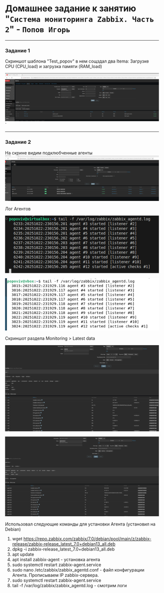 # Домашнее задание к занятию "`Система мониторинга Zabbix. Часть 2`" - `Попов Игорь`

---

### Задание 1

Скриншот шаблона "Test_popov" в нем сощздал два Itema: Загрузке CPU (CPU_load) и загрузка памяти (RAM_load)

![Скрин шаблона](https://github.com/garkitt/popov-zabbix/blob/9892ecfb89d9000b0f921af0d34b4eab1e5cb28c/img/Temp_1.png)`


---

### Задание 2

На скрине видим подклюбченные агенты
![Агенты](https://github.com/garkitt/popov-zabbix/blob/b1f0c439ec821207a070bf84242300d2f27ef6c4/img/new2-1.png)


Лог Агентов


![Логагента1](https://github.com/garkitt/popov-zabbix/blob/ad26399b2bba918a4cda23ce92c2607a4ece31e7/img/log_1.png)



![Логагентв2](https://github.com/garkitt/popov-zabbix/blob/ad26399b2bba918a4cda23ce92c2607a4ece31e7/img/log_2.png)


Скриншот раздела Monitoring > Latest data

![Работа1](https://github.com/garkitt/popov-zabbix/blob/c815935e213edf2f266d53358589dfaf02da6783/img/Latest_data.png)


![Работа2](https://github.com/garkitt/popov-zabbix/blob/c815935e213edf2f266d53358589dfaf02da6783/img/Latest_data_1.png)


Использовал следующие команды для  установки Агента (установил на Debian)

1) wget https://repo.zabbix.com/zabbix/7.0/debian/pool/main/z/zabbix-release/zabbix-release_latest_7.0+debian13_all.deb
2) dpkg -i zabbix-release_latest_7.0+debian13_all.deb
3) apt update
4) apt install zabbix-agent - установка агента
5) sudo systemctl restart zabbix-agent.service
6) sudo nano /etc/zabbix/zabbix_agentd.conf - файл конфигурации Агента. Прописываем IP zabbix-сервера.
7) sudo systemctl restart zabbix-agent.service
8) tail -f /var/log/zabbix/zabbix_agentd.log - смотрим логи